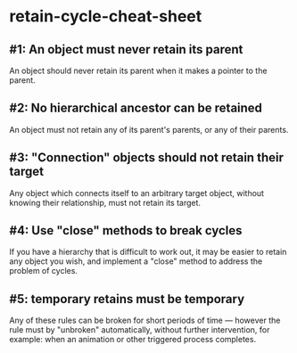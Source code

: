 # retain-cycle-cheat-sheet

## #1: An object must never retain its parent

An object should never retain its parent when it makes a pointer to the parent.

## #2: No hierarchical ancestor can be retained

An object must not retain any of its parent's parents, or any of their parents.

## #3: "Connection" objects should not retain their target

Any object which connects itself to an arbitrary target object, without knowing their relationship, must not retain its target.

## #4: Use "close" methods to break cycles

If you have a hierarchy that is difficult to work out, it may be easier to retain any object you wish, and implement a "close" method to address the problem of cycles.

## #5: temporary retains must be temporary

Any of these rules can be broken for short periods of time — however the rule must by "unbroken" automatically, without further intervention, for example: when an animation or other triggered process completes.
